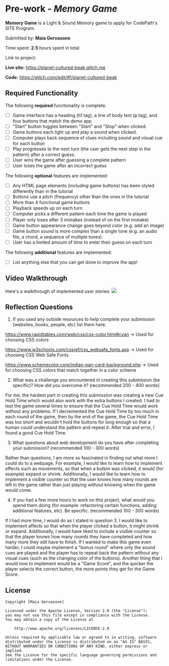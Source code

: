# Pre-work - *Memory Game*

**Memory Game** is a Light & Sound Memory game to apply for CodePath's SITE Program. 

Submitted by: **Maia Gervasone**

Time spent: **2.5** hours spent in total

Link to project:

**Live site:** https://planet-cultured-beak.glitch.me

**Code:** https://glitch.com/edit/#!/planet-cultured-beak

## Required Functionality

The following **required** functionality is complete:

* [ ] Game interface has a heading (h1 tag), a line of body text (p tag), and four buttons that match the demo app
* [ ] "Start" button toggles between "Start" and "Stop" when clicked. 
* [ ] Game buttons each light up and play a sound when clicked. 
* [ ] Computer plays back sequence of clues including sound and visual cue for each button
* [ ] Play progresses to the next turn (the user gets the next step in the pattern) after a correct guess. 
* [ ] User wins the game after guessing a complete pattern
* [ ] User loses the game after an incorrect guess

The following **optional** features are implemented:

* [ ] Any HTML page elements (including game buttons) has been styled differently than in the tutorial
* [ ] Buttons use a pitch (frequency) other than the ones in the tutorial
* [ ] More than 4 functional game buttons
* [ ] Playback speeds up on each turn
* [ ] Computer picks a different pattern each time the game is played
* [ ] Player only loses after 3 mistakes (instead of on the first mistake)
* [ ] Game button appearance change goes beyond color (e.g. add an image)
* [ ] Game button sound is more complex than a single tone (e.g. an audio file, a chord, a sequence of multiple tones)
* [ ] User has a limited amount of time to enter their guess on each turn

The following **additional** features are implemented:

- [ ] List anything else that you can get done to improve the app!

## Video Walkthrough

Here's a walkthrough of implemented user stories:
![](https://i.imgur.com/yqu1im7.gif)


## Reflection Questions
1. If you used any outside resources to help complete your submission (websites, books, people, etc) list them here. 

https://www.rapidtables.com/web/css/css-color.html#cyan -> Used for choosing CSS colors

https://www.w3schools.com/cssref/css_websafe_fonts.asp -> Used for choosing CSS Web Safe Fonts

https://www.schemecolor.com/indian-pan-card-background.php -> Used for choosing CSS colors that match together in a color scheme


2. What was a challenge you encountered in creating this submission (be specific)? How did you overcome it? (recommended 200 - 400 words) 

For me, the hardest part in creating this submission was creating a new Cue Hold Time which would also work with the extra buttons I created. I had to test the game several times to ensure that the Cue Hold Time would work without any problems. If I decremented the Cue Hold Time by too much in each round of the game, then by the end of the game, the Cue Hold Time was too short and wouldn't hold the buttons for long enough so that a human could understand the pattern and repeat it. After trial and error, I found a good Cue Hold Time.


3. What questions about web development do you have after completing your submission? (recommended 100 - 300 words) 

Rather than questions, I am more so fascinated in finding out what more I could do to a webpage. For example, I would like to learn how to implement effects such as movements, so that when a button was clicked, it would (for example) expand or shrink. Additionally, I would like to learn how to implement a visible counter so that the user knows how many rounds are left in the game rather than just playing without knowing when the game would come.

4. If you had a few more hours to work on this project, what would you spend them doing (for example: refactoring certain functions, adding additional features, etc). Be specific. (recommended 100 - 300 words) 

If I had more time, I would do as I stated in question 3. I would like to implement affects so that when the player clicked a button, it might shrink or expand. Additionally, I would have liked to include a visible counter so that the player knows how many rounds they have completed and how many more they still have to finish. If I wanted to make this game even harder, I could maybe implement a "bonus round" where only the sound cues are played and the player has to repeat back the pattern without any visual cues (such as the changing color of the buttons). Another thing that I would love to implement would be a "Game Score", and the quicker the player selects the correct button, the more points they get for the Game Score.



## License

    Copyright [Maia Gervasone]

    Licensed under the Apache License, Version 2.0 (the "License");
    you may not use this file except in compliance with the License.
    You may obtain a copy of the License at

        http://www.apache.org/licenses/LICENSE-2.0

    Unless required by applicable law or agreed to in writing, software
    distributed under the License is distributed on an "AS IS" BASIS,
    WITHOUT WARRANTIES OR CONDITIONS OF ANY KIND, either express or implied.
    See the License for the specific language governing permissions and
    limitations under the License.
